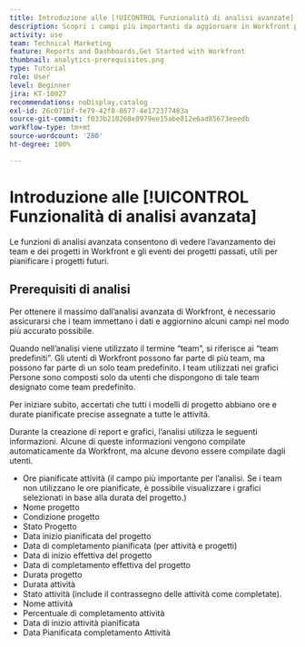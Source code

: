 ```yaml
---
title: Introduzione alle [!UICONTROL Funzionalità di analisi avanzate]
description: Scopri i campi più importanti da aggiornare in Workfront per consentire alle funzioni di analisi avanzata di mostrare i progressi dei tuoi team e progetti in Workfront.
activity: use
team: Technical Marketing
feature: Reports and Dashboards,Get Started with Workfront
thumbnail: analytics-prerequisites.png
type: Tutorial
role: User
level: Beginner
jira: KT-10027
recommendations: noDisplay,catalog
exl-id: 26c071bf-fe79-42f8-8677-4e172377483a
source-git-commit: f033b210268e8979ee15abe812e6ad85673eeedb
workflow-type: tm+mt
source-wordcount: '280'
ht-degree: 100%

---
```


# Introduzione alle [!UICONTROL Funzionalità di analisi avanzata]

Le funzioni di analisi avanzata consentono di vedere l’avanzamento dei team e dei progetti in Workfront e gli eventi dei progetti passati, utili per pianificare i progetti futuri.

## Prerequisiti di analisi

Per ottenere il massimo dall’analisi avanzata di Workfront, è necessario assicurarsi che i team immettano i dati e aggiornino alcuni campi nel modo più accurato possibile.

Quando nell’analisi viene utilizzato il termine “team”, si riferisce ai “team predefiniti”. Gli utenti di Workfront possono far parte di più team, ma possono far parte di un solo team predefinito. I team utilizzati nei grafici Persone sono composti solo da utenti che dispongono di tale team designato come team predefinito.

Per iniziare subito, accertati che tutti i modelli di progetto abbiano ore e durate pianificate precise assegnate a tutte le attività.

Durante la creazione di report e grafici, l’analisi utilizza le seguenti informazioni. Alcune di queste informazioni vengono compilate automaticamente da Workfront, ma alcune devono essere compilate dagli utenti.

* Ore pianificate attività (il campo più importante per l’analisi. Se i team non utilizzano le ore pianificate, è possibile visualizzare i grafici selezionati in base alla durata del progetto.)
* Nome progetto
* Condizione progetto
* Stato Progetto
* Data inizio pianificata del progetto
* Data di completamento pianificata (per attività e progetti)
* Data di inizio effettiva del progetto
* Data di completamento effettiva del progetto
* Durata progetto
* Durata attività
* Stato attività (include il contrassegno delle attività come completate).
* Nome attività
* Percentuale di completamento attività
* Data di inizio attività pianificata
* Data Pianificata completamento Attività
